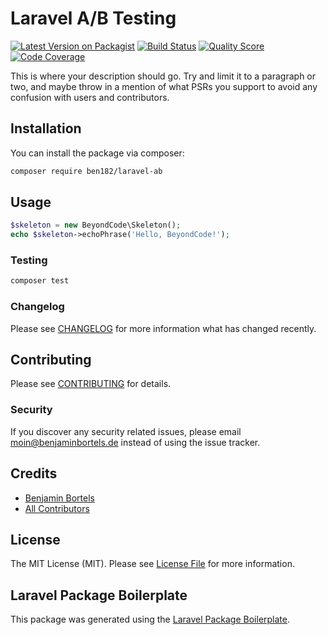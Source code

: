 # Laravel A/B Testing

[![Latest Version on Packagist](https://img.shields.io/packagist/v/ben182/laravel-ab.svg?style=flat-square)](https://packagist.org/packages/ben182/laravel-ab)
[![Build Status](https://img.shields.io/travis/ben182/laravel-ab/master.svg?style=flat-square)](https://travis-ci.org/ben182/laravel-ab)
[![Quality Score](https://img.shields.io/scrutinizer/g/ben182/laravel-ab.svg?style=flat-square)](https://scrutinizer-ci.com/g/ben182/laravel-ab)
[![Code Coverage](https://scrutinizer-ci.com/g/ben182/laravel-ab/badges/coverage.png?b=master)](https://scrutinizer-ci.com/g/ben182/laravel-ab/?branch=master)

This is where your description should go. Try and limit it to a paragraph or two, and maybe throw in a mention of what PSRs you support to avoid any confusion with users and contributors.

## Installation

You can install the package via composer:

```bash
composer require ben182/laravel-ab
```

## Usage

``` php
$skeleton = new BeyondCode\Skeleton();
echo $skeleton->echoPhrase('Hello, BeyondCode!');
```

### Testing

``` bash
composer test
```

### Changelog

Please see [CHANGELOG](CHANGELOG.md) for more information what has changed recently.

## Contributing

Please see [CONTRIBUTING](CONTRIBUTING.md) for details.

### Security

If you discover any security related issues, please email moin@benjaminbortels.de instead of using the issue tracker.

## Credits

- [Benjamin Bortels](https://github.com/ben182)
- [All Contributors](../../contributors)

## License

The MIT License (MIT). Please see [License File](LICENSE.md) for more information.

## Laravel Package Boilerplate

This package was generated using the [Laravel Package Boilerplate](https://laravelpackageboilerplate.com).
